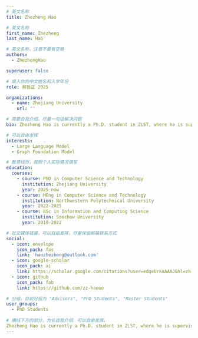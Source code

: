 ```yaml
---
# 英文名称
title: Zhezheng Hao

# 英文名称
first_name: Zhezheng
last_name: Hao

# 英文名称，注意不要有空格
authors:
  - ZhezhengHao

superuser: false

# 填入你的中文姓名和入学年份
role: 郝哲正 2025

organizations:
  - name: Zhejiang University
    url: ''

# 简要自我介绍，尽量一句话解决问题
bio: Zhezheng Hao is currently a Ph.D. student in ZLST, where he is supervised by Prof. Chun Chen and Prof. Jiawei Chen.

# 可以自由发挥
interests:
  - Large Language Model
  - Graph Foundation Model

# 教育经历，按照个人实际情况填写
education:
  courses:
    - course: PhD in Computer Science and Technology
      institution: Zhejiang University
      year: 2025-now
	- course: MEng in Computer Science and Technology
      institution: Northwestern Polytechnical University
      year: 2022-2025
    - course: BSc in Information and Computing Science
      institution: Soochow University
      year: 2018-2022

# 社交媒体链接，可以自由发挥，尽量保留邮箱联系方式
social:
  - icon: envelope
    icon_pack: fas
    link: 'haozhezheng@outlook.com'
  - icon: google-scholar
  	icon_pack: ai
	link: https://scholar.google.com/citations?user=edqeUrkAAAAJ&hl=zh-CN&oi=ao
  - icon: github
    icon_pack: fab
    link: https://github.com/zz-haooo

# 分组，目前分组为 "Advisors", "PhD Students", "Master Students"
user_groups:
  - PhD Students
  
# 横线下方的部分，为长自我介绍，可以自由发挥。
Zhezheng Hao is currently a Ph.D. student in ZLST, where he is supervised by Prof. Chun Chen and Prof. Jiawei Chen.
---
```


